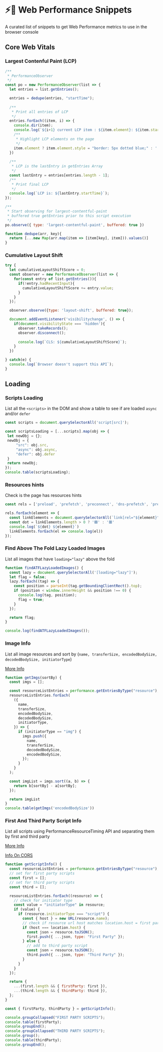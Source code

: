 # ⚡️💾 Web Performance Snippets

A curated list of snippets to get Web Performance metrics to use in the browser console

## Core Web Vitals

### Largest Contenful Paint (LCP)

```js
/**
 * PerformanceObserver
 */
const po = new PerformanceObserver(list => {
  let entries = list.getEntries();

  entries = dedupe(entries, "startTime");
  
  /**
   * Print all entries of LCP
   */
  entries.forEach((item, i) => {
    console.dir(item);
    console.log(`${i+1} current LCP item : ${item.element}: ${item.startTime}`);
    /**
     * Highlight LCP elements on the page
     */
    item.element ? item.element.style = "border: 5px dotted blue;" : '';
  })
  
  /**
   * LCP is the lastEntry in getEntries Array
   */
  const lastEntry = entries[entries.length - 1];
  /**
   * Print final LCP
   */
  console.log(`LCP is: ${lastEntry.startTime}`);
});

/**
 * Start observing for largest-contentful-paint
 * buffered true getEntries prior to this script execution
 */
po.observe({ type: 'largest-contentful-paint', buffered: true })

function dedupe(arr, key){
  return [...new Map(arr.map(item => [item[key], item])).values()]
}
```

### Cumulative Layout Shift

```js
try {
  let cumulativeLayoutShiftScore = 0;
  const observer = new PerformanceObserver(list => {
    for(const entry of list.getEntries()){
      if(!entry.hadRecentInput){
        cumulativeLayoutShiftScore += entry.value;
      }
    }
  });

  observer.observe({type: 'layout-shift', buffered: true});

  document.addEventListener('visibilitychange', () => {
    if(document.visibilityState === 'hidden'){
      observer.takeRecords();
      observer.disconnect();
      
      console.log(`CLS: ${cumulativeLayoutShiftScore}`);
    }
  })

} catch(e) {
  console.log(`Browser doesn't support this API`);
}
```

## Loading

### Scripts Loading

List all the `<scripts>` in the DOM and show a table to see if are loaded `async` and/or `defer`

```js
const scripts = document.querySelectorAll('script[src]');

const scriptsLoading = [...scripts].map(obj => {
 let newObj = {};
 newObj = {
     "src": obj.src,
     "async": obj.async,
     "defer": obj.defer
 }
 return newObj;
});
console.table(scriptsLoading);
```

### Resources hints

Check is the page has resources hints

```js
const rels = ['preload', 'prefetch', 'preconnect', 'dns-prefetch', 'preconnect dns-prefetch', 'prerender', 'modulepreload']

rels.forEach(element => {
  const linkElements = document.querySelectorAll(`link[rel="${element}"]`)
  const dot = linkElements.length > 0 ? '🟩' : '🟥'
  console.log(`${dot} ${element}`)
  linkElements.forEach(el => console.log(el))
});

```

### Find Above The Fold Lazy Loaded Images

List all images that have `loading="lazy"` above the fold

```js
function findATFLazyLoadedImages() {
  const lazy = document.querySelectorAll('[loading="lazy"]');
  let flag = false;
  lazy.forEach((tag) => {
    const position = parseInt(tag.getBoundingClientRect().top);
    if (position < window.innerHeight && position !== 0) {
      console.log(tag, position);
      flag = true;
    }
  });

  return flag;
}

console.log(findATFLazyLoadedImages());

```

### Image Info

List all image resources and sort by (`name, transferSize, encodedBodySize, decodedBodySize, initiatorType`)

[More Info](https://developer.mozilla.org/en-US/docs/Web/API/PerformanceResourceTiming])

```js
function getImgs(sortBy) {
  const imgs = [];

  const resourceListEntries = performance.getEntriesByType("resource");
  resourceListEntries.forEach(
    ({
      name,
      transferSize,
      encodedBodySize,
      decodedBodySize,
      initiatorType,
    }) => {
      if (initiatorType == "img") {
        imgs.push({
          name,
          transferSize,
          decodedBodySize,
          encodedBodySize,
        });
      }
    }
  );

  const imgList = imgs.sort((a, b) => {
    return b[sortBy] - a[sortBy];
  });

  return imgList
}
console.table(getImgs('encodedBodySize'))

```

### First And Third Party Script Info

List all scripts using PerformanceResourceTiming API and separating them by first and third party

[More Info](https://developer.mozilla.org/en-US/docs/Web/API/PerformanceResourceTiming)

[Info On CORS](https://developer.mozilla.org/en-US/docs/Web/API/Resource_Timing_API/Using_the_Resource_Timing_API#coping_with_cors)

```js
function getScriptInfo() {
  const resourceListEntries = performance.getEntriesByType("resource");
  // set for first party scripts
  const first = [];
  // set for third party scripts
  const third = [];

  resourceListEntries.forEach((resource) => {
    // check for initiator type
    const value = "initiatorType" in resource;
    if (value) {
      if (resource.initiatorType === "script") {
        const { host } = new URL(resource.name);
        // check if resource url host matches location.host = first party script
        if (host === location.host) {
          const json = resource.toJSON();
          first.push({ ...json, type: "First Party" });
        } else {
          // add to third party script
          const json = resource.toJSON();
          third.push({ ...json, type: "Third Party" });
        }
      }
    }
  });

  return {
    ...(first.length && { firstParty: first }),
    ...(third.length && { thirdParty: third }),
  };
}

const { firstParty, thirdParty } = getScriptInfo();

console.groupCollapsed("FIRST PARTY SCRIPTS");
console.table(firstParty);
console.groupEnd();
console.groupCollapsed("THIRD PARTY SCRIPTS");
console.group();
console.table(thirdParty);
console.groupEnd();

```
